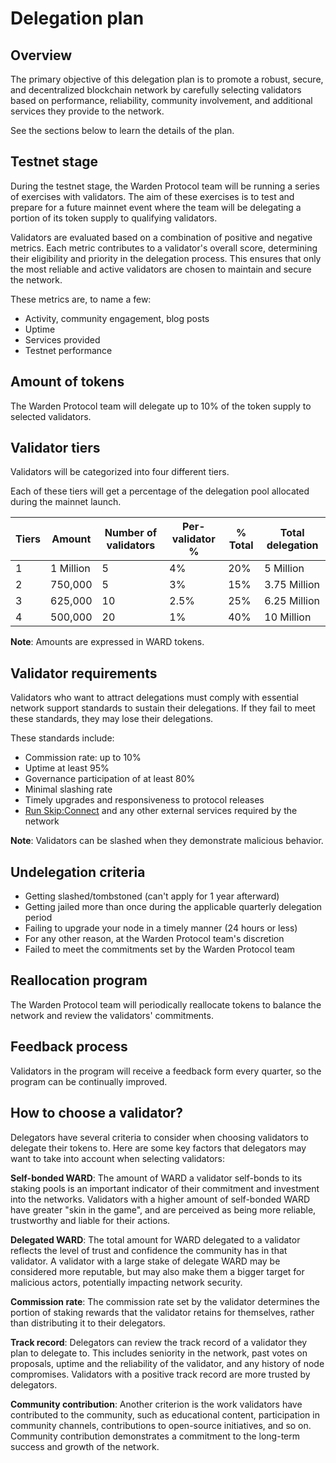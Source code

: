 ﻿---
sidebar_position: 2
---

# Delegation plan

## Overview

The primary objective of this delegation plan is to promote a robust, secure, and decentralized blockchain network by carefully selecting validators based on performance, reliability, community involvement, and additional services they provide to the network.

See the sections below to learn the details of the plan.

## Testnet stage

During the testnet stage, the Warden Protocol team will be running a series of exercises with validators. The aim of these exercises is to test and prepare for a future mainnet event where the team will be delegating a portion of its token supply to qualifying validators.

Validators are evaluated based on a combination of positive and negative metrics. Each metric contributes to a validator's overall score, determining their eligibility and priority in the delegation process. This ensures that only the most reliable and active validators are chosen to maintain and secure the network.

These metrics are, to name a few:

- Activity, community engagement, blog posts
- Uptime
- Services provided
- Testnet performance

## Amount of tokens

The Warden Protocol team will delegate up to 10% of the token supply to selected validators.

## Validator tiers

Validators will be categorized into four different tiers.

Each of these tiers will get a percentage of the delegation pool allocated during the mainnet launch.

| Tiers | Amount    | Number of validators | Per-validator %| % Total | Total delegation |
| ----- | --------- | -------------------- | -------------- | ------- | ---------------- |
| 1     | 1 Million | 5                    | 4%             | 20%     | 5 Million        |
| 2     | 750,000   | 5                    | 3%             | 15%     | 3.75 Million     |
| 3     | 625,000   | 10                   | 2.5%           | 25%     | 6.25 Million     |
| 4     | 500,000   | 20                   | 1%             | 40%     | 10 Million       |

**Note**: Amounts are expressed in WARD tokens.

## Validator requirements

Validators who want to attract delegations must comply with essential network support standards to sustain their delegations. If they fail to meet these standards, they may lose their delegations.

These standards include:

- Commission rate: up to 10%
- Uptime at least 95%
- Governance participation of at least 80%
- Minimal slashing rate
- Timely upgrades and responsiveness to protocol releases
- [Run Skip:Connect](operate-skip-connect) and any other external services required by the network

**Note**: Validators can be slashed when they demonstrate malicious behavior.

## Undelegation criteria

- Getting slashed/tombstoned (can't apply for 1 year afterward)
- Getting jailed more than once during the applicable quarterly delegation period
- Failing to upgrade your node in a timely manner (24 hours or less)
- For any other reason, at the Warden Protocol team's discretion
- Failed to meet the commitments set by the Warden Protocol team

## Reallocation program

The Warden Protocol team will periodically reallocate tokens to balance the network and review the validators' commitments.

## Feedback process

Validators in the program will receive a feedback form every quarter, so the program can be continually improved.

## How to choose a validator?

Delegators have several criteria to consider when choosing validators to delegate their tokens to. Here are some key factors that delegators may want to take into account when selecting validators:

**Self-bonded WARD**: The amount of WARD a validator self-bonds to its staking pools is an important indicator of their commitment and investment into the networks. Validators with a higher amount of self-bonded WARD have greater "skin in the game", and are perceived as being more reliable, trustworthy and liable for their actions.

**Delegated WARD**: The total amount for WARD delegated to a validator reflects the level of trust and confidence the community has in that validator. A validator with a large stake of delegate WARD may be considered more reputable, but may also make them a bigger target for malicious actors, potentially impacting network security.

**Commission rate**: The commission rate set by the validator determines the portion of staking rewards that the validator retains for themselves, rather than distributing it to their delegators.

**Track record**: Delegators can review the track record of a validator they plan to delegate to. This includes seniority in the network, past votes on proposals, uptime and the reliability of the validator, and any history of node compromises. Validators with a positive track record are more trusted by delegators.

**Community contribution**: Another criterion is the work validators have contributed to the community, such as educational content, participation in community channels, contributions to open-source initiatives, and so on. Community contribution demonstrates a commitment to the long-term success and growth of the network.

